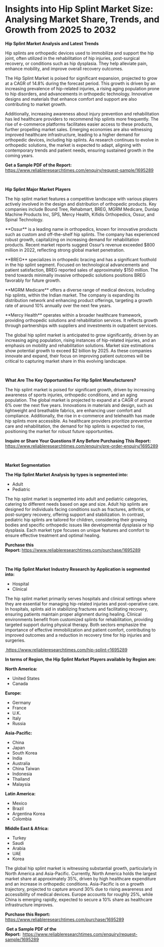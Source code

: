 <p><h1>Insights into Hip Splint Market Size: Analysing Market Share, Trends, and Growth from 2025 to 2032</h1></p><p><strong>Hip Splint Market Analysis and Latest Trends</strong></p>
<p><p>Hip splints are orthopedic devices used to immobilize and support the hip joint, often utilized in the rehabilitation of hip injuries, post-surgical recovery, or conditions such as hip dysplasia. They help alleviate pain, enhance mobility, and improve overall recovery outcomes.</p><p>The Hip Splint Market is poised for significant expansion, projected to grow at a CAGR of 14.8% during the forecast period. This growth is driven by an increasing prevalence of hip-related injuries, a rising aging population prone to hip disorders, and advancements in orthopedic technology. Innovative designs and materials that enhance comfort and support are also contributing to market growth.</p><p>Additionally, increasing awareness about injury prevention and rehabilitation has led healthcare providers to recommend hip splints more frequently. The rise of e-commerce platforms facilitates easier access to these products, further propelling market sales. Emerging economies are also witnessing improved healthcare infrastructure, leading to a higher demand for orthopedic devices, including hip splints. As research continues to evolve in orthopedic solutions, the market is expected to adapt, aligning with contemporary trends and patient needs, ensuring sustained growth in the coming years.</p></p>
<p><strong>Get a Sample PDF of the Report:&nbsp;</strong> <a href="https://www.reliableresearchtimes.com/enquiry/request-sample/1695289?utm_campaign=3325&utm_medium=2&utm_source=Github&utm_content=ia&utm_term=13042025&utm_id=hip-splint">https://www.reliableresearchtimes.com/enquiry/request-sample/1695289</a></p>
<p>&nbsp;</p>
<p><strong>Hip Splint Major Market Players</strong></p>
<p><p>The hip splint market features a competitive landscape with various players actively involved in the design and distribution of orthopedic products. Key companies include Bound Tree, Rehabmart, BREG, MGRM Medicare, Dunlap Machine Products Inc, SPS, Mercy Health, Kifidis Orthopedics, Ossur, and Spinal Technology. </p><p>**Ossur** is a leading name in orthopedics, known for innovative products such as custom and off-the-shelf hip splints. The company has experienced robust growth, capitalizing on increasing demand for rehabilitation products. Recent market reports suggest Ossur’s revenue exceeded $800 million in 2022, reflecting strong global market penetration.</p><p>**BREG** specializes in orthopedic bracing and has a significant foothold in the hip splint segment. Focused on technological advancements and patient satisfaction, BREG reported sales of approximately $150 million. The trend towards minimally invasive orthopedic solutions positions BREG favorably for future growth.</p><p>**MGRM Medicare** offers a diverse range of medical devices, including hip splints, within the Indian market. The company is expanding its distribution network and enhancing product offerings, targeting a growth rate of around 10% annually over the next few years. </p><p>**Mercy Health** operates within a broader healthcare framework, providing orthopedic solutions and rehabilitation services. It reflects growth through partnerships with suppliers and investments in outpatient services.</p><p>The global hip splint market is anticipated to grow significantly, driven by an increasing aging population, rising instances of hip-related injuries, and an emphasis on mobility and rehabilitation solutions. Market size estimations show potential growth to exceed $2 billion by 2025. As these companies innovate and expand, their focus on improving patient outcomes will be critical to capturing market share in this evolving landscape.</p></p>
<p>&nbsp;</p>
<p><strong>What Are The Key Opportunities For Hip Splint Manufacturers?</strong></p>
<p><p>The hip splint market is poised for significant growth, driven by increasing awareness of sports injuries, orthopedic conditions, and an aging population. The global market is projected to expand at a CAGR of around 6% over the next five years. Innovations in materials and design, such as lightweight and breathable fabrics, are enhancing user comfort and compliance. Additionally, the rise in e-commerce and telehealth has made hip splints more accessible. As healthcare providers prioritize preventive care and rehabilitation, the demand for hip splints is expected to rise, positioning the market for robust future opportunities.</p></p>
<p><strong>Inquire or Share Your Questions If Any Before Purchasing This Report:</strong> <a href="https://www.reliableresearchtimes.com/enquiry/pre-order-enquiry/1695289?utm_campaign=3325&utm_medium=2&utm_source=Github&utm_content=ia&utm_term=13042025&utm_id=hip-splint">https://www.reliableresearchtimes.com/enquiry/pre-order-enquiry/1695289</a></p>
<p>&nbsp;</p>
<p><strong>Market Segmentation</strong></p>
<p><strong>The Hip Splint Market Analysis by types is segmented into:</strong></p>
<p><ul><li>Adult</li><li>Pediatric</li></ul></p>
<p><p>The hip splint market is segmented into adult and pediatric categories, catering to different needs based on age and size. Adult hip splints are designed for individuals facing conditions such as fractures, arthritis, or post-surgery recovery, offering support and stabilization. In contrast, pediatric hip splints are tailored for children, considering their growing bodies and specific orthopedic issues like developmental dysplasia or hip dysplasia. Each market type focuses on unique features and comfort to ensure effective treatment and optimal healing.</p></p>
<p><strong>Purchase this Report:&nbsp;</strong><a href="https://www.reliableresearchtimes.com/purchase/1695289?utm_campaign=3325&utm_medium=2&utm_source=Github&utm_content=ia&utm_term=13042025&utm_id=hip-splint">https://www.reliableresearchtimes.com/purchase/1695289</a></p>
<p>&nbsp;</p>
<p><strong>The Hip Splint Market Industry Research by Application is segmented into:</strong></p>
<p><ul><li>Hospital</li><li>Clinical</li></ul></p>
<p><p>The hip splint market primarily serves hospitals and clinical settings where they are essential for managing hip-related injuries and post-operative care. In hospitals, splints aid in stabilizing fractures and facilitating recovery, ensuring patients maintain proper alignment during healing. Clinical environments benefit from customized splints for rehabilitation, providing targeted support during physical therapy. Both sectors emphasize the importance of effective immobilization and patient comfort, contributing to improved outcomes and a reduction in recovery time for hip injuries and surgeries.</p></p>
<p><a href="https://www.reliableresearchtimes.com/hip-splint-r1695289?utm_campaign=3325&utm_medium=2&utm_source=Github&utm_content=ia&utm_term=13042025&utm_id=hip-splint">&nbsp;https://www.reliableresearchtimes.com/hip-splint-r1695289</a></p>
<p><strong>In terms of Region, the Hip Splint Market Players available by Region are:</strong></p>
<p>
    <p> <strong> North America: </strong>
        <ul>
            <li>United States</li>
            <li>Canada</li>
        </ul>
        </p> 
    <p> <strong> Europe: </strong>
        <ul>
            <li>Germany</li>
            <li>France</li>
            <li>U.K.</li>
            <li>Italy</li>
            <li>Russia</li>
        </ul>
        </p> 
    <p> <strong> Asia-Pacific: </strong>
        <ul>
            <li>China</li>
            <li>Japan</li>
            <li>South Korea</li>
            <li>India</li>
            <li>Australia</li>
            <li>China Taiwan</li>
            <li>Indonesia</li>
            <li>Thailand</li>
            <li>Malaysia</li>
        </ul>
        </p> 
    <p> <strong> Latin America: </strong>
        <ul>
            <li>Mexico</li>
            <li>Brazil</li>
            <li>Argentina Korea</li>
            <li>Colombia</li>
        </ul>
        </p> 
    <p> <strong> Middle East & Africa: </strong>
        <ul>
            <li>Turkey</li>
            <li>Saudi</li>
            <li>Arabia</li>
            <li>UAE</li>
            <li>Korea</li>
        </ul>
    </p>
    </p>
<p><p>The global hip splint market is witnessing substantial growth, particularly in North America and Asia-Pacific. Currently, North America holds the largest market share at approximately 35%, driven by high healthcare expenditure and an increase in orthopedic conditions. Asia-Pacific is on a growth trajectory, projected to capture around 30% due to rising awareness and accessibility of medical devices. Europe accounts for roughly 25%, while China is emerging rapidly, expected to secure a 10% share as healthcare infrastructure improves.</p></p>
<p><strong>Purchase this Report: </strong><a href="https://www.reliableresearchtimes.com/purchase/1695289?utm_campaign=3325&utm_medium=2&utm_source=Github&utm_content=ia&utm_term=13042025&utm_id=hip-splint">https://www.reliableresearchtimes.com/purchase/1695289</a></p>
<p>&nbsp;<strong>Get a Sample PDF of the Report:&nbsp;&nbsp;</strong><a href="https://www.reliableresearchtimes.com/enquiry/request-sample/1695289?utm_campaign=3325&utm_medium=2&utm_source=Github&utm_content=ia&utm_term=13042025&utm_id=hip-splint">https://www.reliableresearchtimes.com/enquiry/request-sample/1695289</a></p>
<p><strong></strong></p>
<p><p></p><p></p><p></p></p>